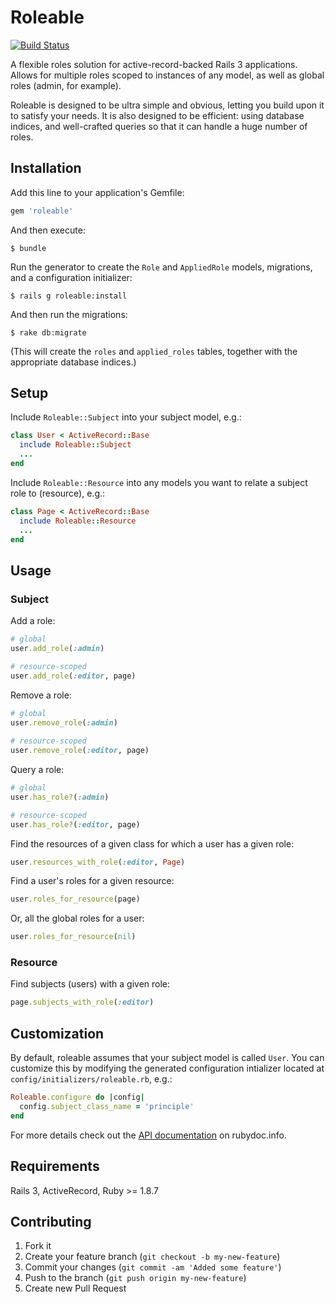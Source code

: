 # Roleable

[![Build Status](https://secure.travis-ci.org/mcrowe/roleable.png?branch=master)](http://travis-ci.org/mcrowe/roleable)

A flexible roles solution for active-record-backed Rails 3 applications. Allows for multiple roles scoped to instances of any model, as well as global roles (admin, for example). 

Roleable is designed to be ultra simple and obvious, letting you build upon it to satisfy your needs. It is also designed to be efficient: using database indices, and well-crafted queries so that it can handle a huge number of roles.

## Installation

Add this line to your application's Gemfile:

```ruby
gem 'roleable'
```

And then execute:

    $ bundle

Run the generator to create the `Role` and `AppliedRole` models, migrations, and a configuration initializer:

    $ rails g roleable:install
    
And then run the migrations:

    $ rake db:migrate
    
(This will create the `roles` and `applied_roles` tables, together with the appropriate database indices.)

## Setup
    
Include `Roleable::Subject` into your subject model, e.g.:

```ruby
class User < ActiveRecord::Base
  include Roleable::Subject
  ...
end
```  

Include `Roleable::Resource` into any models you want to relate a subject role to (resource), e.g.:

```ruby
class Page < ActiveRecord::Base
  include Roleable::Resource
  ...
end
```

## Usage

### Subject

Add a role:

```ruby
# global
user.add_role(:admin)

# resource-scoped
user.add_role(:editor, page)
```

Remove a role:

```ruby
# global
user.remove_role(:admin)
  
# resource-scoped
user.remove_role(:editor, page)
```
  
Query a role:

```ruby
# global
user.has_role?(:admin)

# resource-scoped
user.has_role?(:editor, page)
```
  
Find the resources of a given class for which a user has a given role:

```ruby
user.resources_with_role(:editor, Page)
```  

Find a user's roles for a given resource:

```ruby
user.roles_for_resource(page)
```

Or, all the global roles for a user:

```ruby
user.roles_for_resource(nil)
```
  
### Resource

Find subjects (users) with a given role:

```ruby
page.subjects_with_role(:editor)
```

## Customization

By default, roleable assumes that your subject model is called `User`. You can customize this by modifying the generated configuration intializer located at `config/initializers/roleable.rb`, e.g.:

```ruby
Roleable.configure do |config|
  config.subject_class_name = 'principle'
end
```

For more details check out the [API documentation](http://rubydoc.info/github/mcrowe/roleable/master/frames) on rubydoc.info.
 
## Requirements

Rails 3, ActiveRecord, Ruby >= 1.8.7

## Contributing

1. Fork it
2. Create your feature branch (`git checkout -b my-new-feature`)
3. Commit your changes (`git commit -am 'Added some feature'`)
4. Push to the branch (`git push origin my-new-feature`)
5. Create new Pull Request
